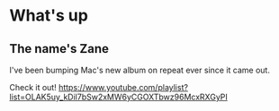 # What's up

## The name's Zane

I've been bumping Mac's new album on repeat ever since it came out.

Check it out!
https://www.youtube.com/playlist?list=OLAK5uy_kDil7bSw2xMW6yCGOXTbwz96McxRXGyPI